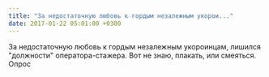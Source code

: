 ```yaml
---
title: "За недостаточную любовь к гордым незалежным укорои..."
date: 2017-01-22 05:01:00 +0300
---
```


За недостаточную любовь к гордым незалежным укороинцам, лишился "должности" оператора-стажера. Вот не знаю, плакать, или смеяться.
Опрос

